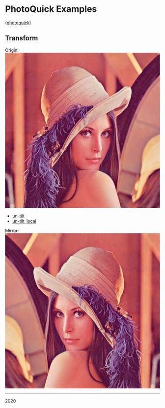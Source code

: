 # PhotoQuick Examples

([photoquick](https://github.com/ImageProcessing-ElectronicPublications/photoquick))

## Transform

Origin:  
![orig](../../orig/lena.png)

* [un-tilt](./un-tilt)
* [un-tilt_local](./un-tilt_local)

Mirror:  
![mirror](./lena.mirror.png)

----

2020
